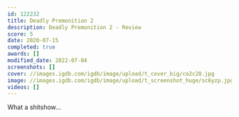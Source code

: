```yaml
---
id: 122232
title: Deadly Premonition 2
description: Deadly Premonition 2 - Review
score: 5
date: 2020-07-15
completed: true
awards: []
modified_date: 2022-07-04
screenshots: []
cover: //images.igdb.com/igdb/image/upload/t_cover_big/co2c28.jpg
image: //images.igdb.com/igdb/image/upload/t_screenshot_huge/sc6yzp.jpg
videos: []
---
```

What a shitshow...